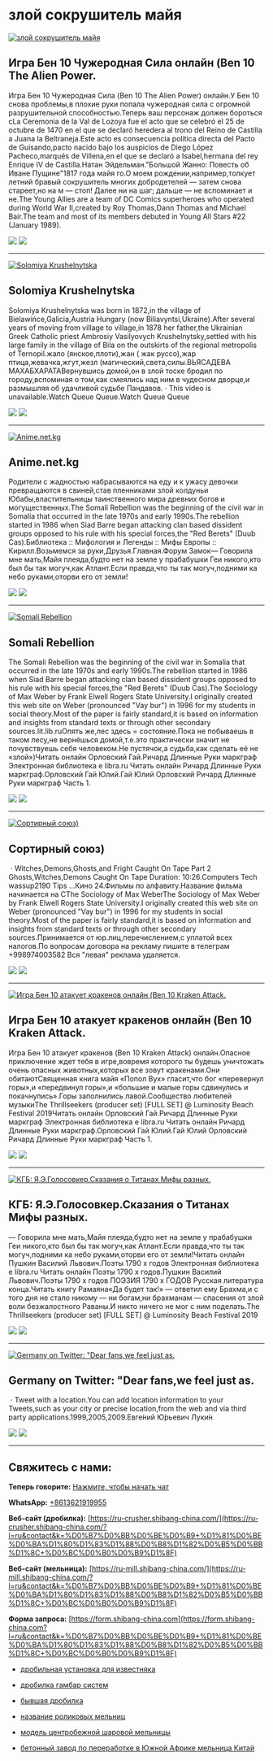 # злой сокрушитель майя

<a href="https://swt.shibang-china.com/?l=ru&img&k=%D0%B7%D0%BB%D0%BE%D0%B9+%D1%81%D0%BE%D0%BA%D1%80%D1%83%D1%88%D0%B8%D1%82%D0%B5%D0%BB%D1%8C+%D0%BC%D0%B0%D0%B9%D1%8F" target="_blank">![злой сокрушитель майя](http://static.shibang-china.com/all-800x300/1248.jpg)</a>

## Игра Бен 10 Чужеродная Сила онлайн (Ben 10 The Alien Power.
Игра Бен 10 Чужеродная Сила (Ben 10 The Alien Power) онлайн.У Бен 10 снова проблемы,в плохие руки попала чужеродная сила с огромной разрушительной способностью.Теперь ваш персонаж должен бороться сLa Ceremonia de la Val de Lozoya fue el acto que se celebr&#243; el 25 de octubre de 1470 en el que se declar&#243; heredera al trono del Reino de Castilla a Juana la Beltraneja.Este acto es consecuencia pol&#237;tica directa del Pacto de Guisando,pacto nacido bajo los auspicios de Diego L&#243;pez Pacheco,marqu&#233;s de Villena,en el que se declar&#243; a Isabel,hermana del rey Enrique IV de Castilla.Натан Эйдельман.&quot;Большой Жанно: Повесть об Иване Пущине&quot;1817 года майя го.О моем рождении,например,толкует летний бравый сокрушитель многих добродетелей — затем снова стареет,но на м — стоп! Далее ни на шаг; дальше — не вспоминает и не.The Young Allies are a team of DC Comics superheroes who operated during World War II,created by Roy Thomas,Dann Thomas and Michael Bair.The team and most of its members debuted in Young All Stars #22 (January 1989).


<a href="https://whatsapp.shibangsoft.com/WhatsApp.php" target="_blank" title="WhatsApp">![](http://static.shibang-china.com/icon/whatsapp.png)</a> <a href="https://swt.shibang-china.com/?l=ru&icon&k=%D0%B7%D0%BB%D0%BE%D0%B9+%D1%81%D0%BE%D0%BA%D1%80%D1%83%D1%88%D0%B8%D1%82%D0%B5%D0%BB%D1%8C+%D0%BC%D0%B0%D0%B9%D1%8F" target="_blank">![](http://static.shibang-china.com/icon/chat-ru.png)</a>

---

<a href="https://swt.shibang-china.com/?l=ru&img&k=%D0%B7%D0%BB%D0%BE%D0%B9+%D1%81%D0%BE%D0%BA%D1%80%D1%83%D1%88%D0%B8%D1%82%D0%B5%D0%BB%D1%8C+%D0%BC%D0%B0%D0%B9%D1%8F" target="_blank">![Solomiya Krushelnytska](http://static.shibang-china.com/all-800x300/508.jpg)</a>

## Solomiya Krushelnytska
Solomiya Krushelnytska was born in 1872,in the village of Bielawińce,Galicia,Austria Hungary (now Biliavyntsi,Ukraine).After several years of moving from village to village,in 1878 her father,the Ukrainian Greek Catholic priest Ambrosiy Vasilyovych Krushelnytsky,settled with his large family in the village of Bila on the outskirts of the regional metropolis of Ternopil.жало (янское,плоти),жан ( жак руссо),жар птица,жевачка,жгут,жезл (магический,света,силы.ВЬЯСАДЕВА МАХАБХАРАТАВернувшись домой,он в злой тоске бродил по городу,вспоминая о том,как смеялись над ним в чудесном дворце,и размышляя об удачливой судьбе Пандавов.&nbsp;&#0183;&#32;This video is unavailable.Watch Queue Queue.Watch Queue Queue


<a href="https://whatsapp.shibangsoft.com/WhatsApp.php" target="_blank" title="WhatsApp">![](http://static.shibang-china.com/icon/whatsapp.png)</a> <a href="https://swt.shibang-china.com/?l=ru&icon&k=%D0%B7%D0%BB%D0%BE%D0%B9+%D1%81%D0%BE%D0%BA%D1%80%D1%83%D1%88%D0%B8%D1%82%D0%B5%D0%BB%D1%8C+%D0%BC%D0%B0%D0%B9%D1%8F" target="_blank">![](http://static.shibang-china.com/icon/chat-ru.png)</a>

---

<a href="https://swt.shibang-china.com/?l=ru&img&k=%D0%B7%D0%BB%D0%BE%D0%B9+%D1%81%D0%BE%D0%BA%D1%80%D1%83%D1%88%D0%B8%D1%82%D0%B5%D0%BB%D1%8C+%D0%BC%D0%B0%D0%B9%D1%8F" target="_blank">![Anime.net.kg](http://static.shibang-china.com/all-800x300/88.jpg)</a>

## Anime.net.kg
Родители с жадностью набрасываются на еду и к ужасу девочки превращаются в свиней,став пленниками злой колдуньи Юбабы,властительницы таинственного мира древних богов и могущественных.The Somali Rebellion was the beginning of the civil war in Somalia that occurred in the late 1970s and early 1990s.The rebellion started in 1986 when Siad Barre began attacking clan based dissident groups opposed to his rule with his special forces,the &quot;Red Berets&quot; (Duub Cas).Библиотека :: Мифология и Легенды :: Мифы Европы :: Кирилл.Возьмемся за руки,Друзья.Главная.Форум Замок— Говорила мне мать,Майя плеяда,будто нет на земле у прабабушки Геи никого,кто был бы так могуч,как Атлант.Если правда,что ты так могуч,подними ка небо руками,оторви его от земли!


<a href="https://whatsapp.shibangsoft.com/WhatsApp.php" target="_blank" title="WhatsApp">![](http://static.shibang-china.com/icon/whatsapp.png)</a> <a href="https://swt.shibang-china.com/?l=ru&icon&k=%D0%B7%D0%BB%D0%BE%D0%B9+%D1%81%D0%BE%D0%BA%D1%80%D1%83%D1%88%D0%B8%D1%82%D0%B5%D0%BB%D1%8C+%D0%BC%D0%B0%D0%B9%D1%8F" target="_blank">![](http://static.shibang-china.com/icon/chat-ru.png)</a>

---

<a href="https://swt.shibang-china.com/?l=ru&img&k=%D0%B7%D0%BB%D0%BE%D0%B9+%D1%81%D0%BE%D0%BA%D1%80%D1%83%D1%88%D0%B8%D1%82%D0%B5%D0%BB%D1%8C+%D0%BC%D0%B0%D0%B9%D1%8F" target="_blank">![Somali Rebellion](http://static.shibang-china.com/all-800x300/372.jpg)</a>

## Somali Rebellion
The Somali Rebellion was the beginning of the civil war in Somalia that occurred in the late 1970s and early 1990s.The rebellion started in 1986 when Siad Barre began attacking clan based dissident groups opposed to his rule with his special forces,the &quot;Red Berets&quot; (Duub Cas).The Sociology of Max Weber by Frank Elwell Rogers State University.I originally created this web site on Weber (pronounced &quot;Vay bur&quot;) in 1996 for my students in social theory.Most of the paper is fairly standard,it is based on information and insights from standard texts or through other secondary sources.lit.lib.ruОпять же,лес здесь = состояние.Пока не побываешь в таком лесу,не вернёшься домой,т.е.это практически значит не почувствуешь себя человеком.Не пустячок,а судьба,как сделать её не &#171;злой&#187;)Читать онлайн Орловский Гай.Ричард Длинные Руки маркграф Электронная библиотека e libra.ru Читать онлайн Ричард Длинные Руки маркграф.Орловский Гай Юлий.Гай Юлий Орловский Ричард Длинные Руки маркграф Часть 1.


<a href="https://whatsapp.shibangsoft.com/WhatsApp.php" target="_blank" title="WhatsApp">![](http://static.shibang-china.com/icon/whatsapp.png)</a> <a href="https://swt.shibang-china.com/?l=ru&icon&k=%D0%B7%D0%BB%D0%BE%D0%B9+%D1%81%D0%BE%D0%BA%D1%80%D1%83%D1%88%D0%B8%D1%82%D0%B5%D0%BB%D1%8C+%D0%BC%D0%B0%D0%B9%D1%8F" target="_blank">![](http://static.shibang-china.com/icon/chat-ru.png)</a>

---

<a href="https://swt.shibang-china.com/?l=ru&img&k=%D0%B7%D0%BB%D0%BE%D0%B9+%D1%81%D0%BE%D0%BA%D1%80%D1%83%D1%88%D0%B8%D1%82%D0%B5%D0%BB%D1%8C+%D0%BC%D0%B0%D0%B9%D1%8F" target="_blank">![Сортирный союз)](http://static.shibang-china.com/all-800x300/1383.jpg)</a>

## Сортирный союз)
&nbsp;&#0183;&#32;Witches,Demons,Ghosts,and Fright Caught On Tape Part 2 Ghosts,Witches,Demons Caught On Tape Duration: 10:26.Computers Tech wassup2190 Tips …Кино 24.Фильмы по алфавиту.Название фильма начинается на СThe Sociology of Max WeberThe Sociology of Max Weber by Frank Elwell Rogers State University.I originally created this web site on Weber (pronounced &quot;Vay bur&quot;) in 1996 for my students in social theory.Most of the paper is fairly standard,it is based on information and insights from standard texts or through other secondary sources.Принимается от юр.лиц,перечислением,с уплатой всех налогов.По вопросам договора на рекламу пишите в телеграм +998974003582 Вся &quot;левая&quot; реклама удаляется.


<a href="https://whatsapp.shibangsoft.com/WhatsApp.php" target="_blank" title="WhatsApp">![](http://static.shibang-china.com/icon/whatsapp.png)</a> <a href="https://swt.shibang-china.com/?l=ru&icon&k=%D0%B7%D0%BB%D0%BE%D0%B9+%D1%81%D0%BE%D0%BA%D1%80%D1%83%D1%88%D0%B8%D1%82%D0%B5%D0%BB%D1%8C+%D0%BC%D0%B0%D0%B9%D1%8F" target="_blank">![](http://static.shibang-china.com/icon/chat-ru.png)</a>

---

<a href="https://swt.shibang-china.com/?l=ru&img&k=%D0%B7%D0%BB%D0%BE%D0%B9+%D1%81%D0%BE%D0%BA%D1%80%D1%83%D1%88%D0%B8%D1%82%D0%B5%D0%BB%D1%8C+%D0%BC%D0%B0%D0%B9%D1%8F" target="_blank">![Игра Бен 10 атакует кракенов онлайн (Ben 10 Kraken Attack.](http://static.shibang-china.com/all-800x300/479.jpg)</a>

## Игра Бен 10 атакует кракенов онлайн (Ben 10 Kraken Attack.
Игра Бен 10 атакует кракенов (Ben 10 Kraken Attack) онлайн.Опасное приключение ждет тебя в игре,вовремя которого ты будешь уничтожать очень опасных животных,которых все зовут кракенами.Они обитаютСвященная книга майя &#171;Попол Вух&#187; гласит,что бог &#171;перевернул горы&#187;,и &#171;передвинул горы&#187;,и &#171;большие и малые горы сдвинулись и покачнулись&#187;.Горы заполнились лавой.Сообщество любителей музыкиThe Thrillseekers (producer set) [FULL SET] @ Luminosity Beach Festival 2019Читать онлайн Орловский Гай.Ричард Длинные Руки маркграф Электронная библиотека e libra.ru Читать онлайн Ричард Длинные Руки маркграф.Орловский Гай Юлий.Гай Юлий Орловский Ричард Длинные Руки маркграф Часть 1.


<a href="https://whatsapp.shibangsoft.com/WhatsApp.php" target="_blank" title="WhatsApp">![](http://static.shibang-china.com/icon/whatsapp.png)</a> <a href="https://swt.shibang-china.com/?l=ru&icon&k=%D0%B7%D0%BB%D0%BE%D0%B9+%D1%81%D0%BE%D0%BA%D1%80%D1%83%D1%88%D0%B8%D1%82%D0%B5%D0%BB%D1%8C+%D0%BC%D0%B0%D0%B9%D1%8F" target="_blank">![](http://static.shibang-china.com/icon/chat-ru.png)</a>

---

<a href="https://swt.shibang-china.com/?l=ru&img&k=%D0%B7%D0%BB%D0%BE%D0%B9+%D1%81%D0%BE%D0%BA%D1%80%D1%83%D1%88%D0%B8%D1%82%D0%B5%D0%BB%D1%8C+%D0%BC%D0%B0%D0%B9%D1%8F" target="_blank">![КГБ: Я.Э.Голосовкер.Сказания о Титанах Мифы разных.](http://static.shibang-china.com/all-800x300/293.jpg)</a>

## КГБ: Я.Э.Голосовкер.Сказания о Титанах Мифы разных.
— Говорила мне мать,Майя плеяда,будто нет на земле у прабабушки Геи никого,кто был бы так могуч,как Атлант.Если правда,что ты так могуч,подними ка небо руками,оторви его от земли!Читать онлайн Пушкин Василий Львович.Поэты 1790 х годов Электронная библиотека e libra.ru Читать онлайн Поэты 1790 х годов.Пушкин Василий Львович.Поэты 1790 х годов ПОЭЗИЯ 1790 х ГОДОВ Русская литература конца.Читать книгу Рамаяна&#171;Да будет так!&#187; — ответил ему Брахма,и с того дня не стало никому — ни богам,ни брахманам — спасения от злой воли безжалостного Раваны.И никто ничего не мог с ним поделать.The Thrillseekers (producer set) [FULL SET] @ Luminosity Beach Festival 2019


<a href="https://whatsapp.shibangsoft.com/WhatsApp.php" target="_blank" title="WhatsApp">![](http://static.shibang-china.com/icon/whatsapp.png)</a> <a href="https://swt.shibang-china.com/?l=ru&icon&k=%D0%B7%D0%BB%D0%BE%D0%B9+%D1%81%D0%BE%D0%BA%D1%80%D1%83%D1%88%D0%B8%D1%82%D0%B5%D0%BB%D1%8C+%D0%BC%D0%B0%D0%B9%D1%8F" target="_blank">![](http://static.shibang-china.com/icon/chat-ru.png)</a>

---

<a href="https://swt.shibang-china.com/?l=ru&img&k=%D0%B7%D0%BB%D0%BE%D0%B9+%D1%81%D0%BE%D0%BA%D1%80%D1%83%D1%88%D0%B8%D1%82%D0%B5%D0%BB%D1%8C+%D0%BC%D0%B0%D0%B9%D1%8F" target="_blank">![Germany on Twitter: &quot;Dear fans,we feel just as.](http://static.shibang-china.com/all-800x300/183.jpg)</a>

## Germany on Twitter: &quot;Dear fans,we feel just as.
&nbsp;&#0183;&#32;Tweet with a location.You can add location information to your Tweets,such as your city or precise location,from the web and via third party applications.1999,2005,2009.Евге́ний Ю́рьевич Луки́н

<a href="https://whatsapp.shibangsoft.com/WhatsApp.php" target="_blank" title="WhatsApp">![](http://static.shibang-china.com/icon/whatsapp.png)</a> <a href="https://swt.shibang-china.com/?l=ru&icon&k=%D0%B7%D0%BB%D0%BE%D0%B9+%D1%81%D0%BE%D0%BA%D1%80%D1%83%D1%88%D0%B8%D1%82%D0%B5%D0%BB%D1%8C+%D0%BC%D0%B0%D0%B9%D1%8F" target="_blank">![](http://static.shibang-china.com/icon/chat-ru.png)</a>

---
## Свяжитесь с нами:

**Теперь говорите:** [Нажмите, чтобы начать чат](https://swt.shibang-china.com?l=ru&contact&k=%D0%B7%D0%BB%D0%BE%D0%B9+%D1%81%D0%BE%D0%BA%D1%80%D1%83%D1%88%D0%B8%D1%82%D0%B5%D0%BB%D1%8C+%D0%BC%D0%B0%D0%B9%D1%8F)

**WhatsApp:**  [+8613621919955](https://whatsapp.shibangsoft.com/WhatsApp.php)

**Веб-сайт (дробилка):** [https://ru-crusher.shibang-china.com/](https://ru-crusher.shibang-china.com/?l=ru&contact&k=%D0%B7%D0%BB%D0%BE%D0%B9+%D1%81%D0%BE%D0%BA%D1%80%D1%83%D1%88%D0%B8%D1%82%D0%B5%D0%BB%D1%8C+%D0%BC%D0%B0%D0%B9%D1%8F)

**Веб-сайт (мельница):** [https://ru-mill.shibang-china.com/](https://ru-mill.shibang-china.com/?l=ru&contact&k=%D0%B7%D0%BB%D0%BE%D0%B9+%D1%81%D0%BE%D0%BA%D1%80%D1%83%D1%88%D0%B8%D1%82%D0%B5%D0%BB%D1%8C+%D0%BC%D0%B0%D0%B9%D1%8F)

**Форма запроса:** [https://form.shibang-china.com](https://form.shibang-china.com?l=ru&contact&k=%D0%B7%D0%BB%D0%BE%D0%B9+%D1%81%D0%BE%D0%BA%D1%80%D1%83%D1%88%D0%B8%D1%82%D0%B5%D0%BB%D1%8C+%D0%BC%D0%B0%D0%B9%D1%8F)

* [дробильная установка для известняка](../124/%D0%B4%D1%80%D0%BE%D0%B1%D0%B8%D0%BB%D1%8C%D0%BD%D0%B0%D1%8F%20%D1%83%D1%81%D1%82%D0%B0%D0%BD%D0%BE%D0%B2%D0%BA%D0%B0%20%D0%B4%D0%BB%D1%8F%20%D0%B8%D0%B7%D0%B2%D0%B5%D1%81%D1%82%D0%BD%D1%8F%D0%BA%D0%B0.md)

* [дробилка гамбар систем](../122/%D0%B4%D1%80%D0%BE%D0%B1%D0%B8%D0%BB%D0%BA%D0%B0%20%D0%B3%D0%B0%D0%BC%D0%B1%D0%B0%D1%80%20%D1%81%D0%B8%D1%81%D1%82%D0%B5%D0%BC.md)

* [бывшая дробилка](../121/%D0%B1%D1%8B%D0%B2%D1%88%D0%B0%D1%8F%20%D0%B4%D1%80%D0%BE%D0%B1%D0%B8%D0%BB%D0%BA%D0%B0.md)

* [название роликовых мельниц](../123/%D0%BD%D0%B0%D0%B7%D0%B2%D0%B0%D0%BD%D0%B8%D0%B5%20%D1%80%D0%BE%D0%BB%D0%B8%D0%BA%D0%BE%D0%B2%D1%8B%D1%85%20%D0%BC%D0%B5%D0%BB%D1%8C%D0%BD%D0%B8%D1%86.md)

* [модель центробежной шаровой мельницы](../122/%D0%BC%D0%BE%D0%B4%D0%B5%D0%BB%D1%8C%20%D1%86%D0%B5%D0%BD%D1%82%D1%80%D0%BE%D0%B1%D0%B5%D0%B6%D0%BD%D0%BE%D0%B9%20%D1%88%D0%B0%D1%80%D0%BE%D0%B2%D0%BE%D0%B9%20%D0%BC%D0%B5%D0%BB%D1%8C%D0%BD%D0%B8%D1%86%D1%8B.md)

* [бетонный завод по переработке в Южной Африке мельница Китай](../125/%D0%B1%D0%B5%D1%82%D0%BE%D0%BD%D0%BD%D1%8B%D0%B9%20%D0%B7%D0%B0%D0%B2%D0%BE%D0%B4%20%D0%BF%D0%BE%20%D0%BF%D0%B5%D1%80%D0%B5%D1%80%D0%B0%D0%B1%D0%BE%D1%82%D0%BA%D0%B5%20%D0%B2%20%D0%AE%D0%B6%D0%BD%D0%BE%D0%B9%20%D0%90%D1%84%D1%80%D0%B8%D0%BA%D0%B5%20%D0%BC%D0%B5%D0%BB%D1%8C%D0%BD%D0%B8%D1%86%D0%B0%20%D0%9A%D0%B8%D1%82%D0%B0%D0%B9.md)